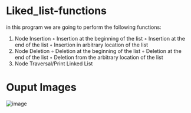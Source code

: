 # Liked_list-functions
in this program we are going to perform the following functions:
1.	Node Insertion
◦	Insertion at the beginning of the list
◦	Insertion at the end of the list
◦	Insertion in arbitrary location of the list
2.	Node Deletion
◦	Deletion at the beginning of the list
◦	Deletion at the end of the list
◦	Deletion from the arbitrary location of the list
3.	Node Traversal/Print Linked List  
# Ouput Images
![image](https://user-images.githubusercontent.com/77490589/193582616-7eb8eb86-c318-4b98-8634-403fa21dc024.png)
